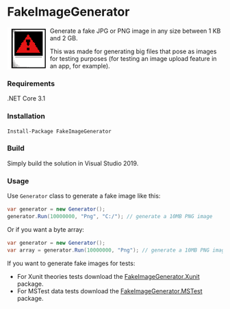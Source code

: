 # FakeImageGenerator
<img align="left" width="100" height="100" src="fake-image-generator.png">

Generate a fake JPG or PNG image in any size between 1 KB and 2 GB.

This was made for generating big files that pose as images for testing purposes (for testing an image upload feature in an app, for example).

### Requirements

.NET Core 3.1

### Installation

```
Install-Package FakeImageGenerator
```

### Build

Simply build the solution in Visual Studio 2019.

### Usage

Use `Generator` class to generate a fake image like this:

```csharp
var generator = new Generator();
generator.Run(10000000, "Png", "C:/"); // generate a 10MB PNG image
```

Or if you want a byte array:

```csharp
var generator = new Generator();
var array = generator.Run(10000000, "Png"); // generate a 10MB PNG image
```

If you want to generate fake images for tests:

- For Xunit theories tests download the [FakeImageGenerator.Xunit](https://github.com/fake-image-generator/FakeImageGenerator.Xunit) package.
- For MSTest data tests download the [FakeImageGenerator.MSTest](https://github.com/fake-image-generator/FakeImageGenerator.MSTest) package.